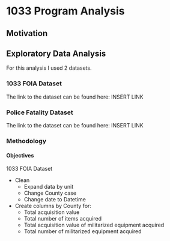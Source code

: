 # 1033 Program Analysis

## Motivation

## Exploratory Data Analysis

For this analysis I used 2 datasets.

### 1033 FOIA Dataset

The link to the dataset can be found here: INSERT LINK

### Police Fatality Dataset

The link to the dataset can be found here: INSERT LINK

### Methodology

#### Objectives
1033 FOIA Dataset
- Clean 
    - Expand data by unit
    - Change County case
    - Change date to Datetime
- Create columns by County for:
    - Total acquisition value
    - Total number of items acquired
    - Total acquisition value of militarized equipment acquired
    - Total number of militarized equipment acquired
